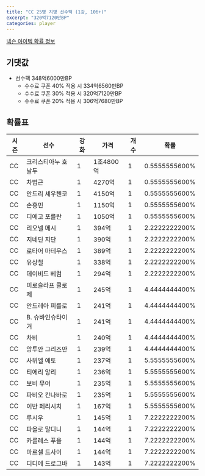 ```yaml
---
title: "CC 25명 지명 선수팩 (1강, 106+)"
excerpt: "320억7120만BP"
categories: player
---
```

[넥슨 아이템 확률 정보](http://iteminfo.nexon.com/probability/fo4?sn=7350)

## 기댓값
- 선수팩 348억6000만BP
  - 수수료 쿠폰 40% 적용 시 334억6560만BP
  - 수수료 쿠폰 30% 적용 시 320억7120만BP
  - 수수료 쿠폰 20% 적용 시 306억7680만BP


## 확률표

|시즌|선수|강화|가격|개수|확률|
|---|---|---|---|---|---|
|CC|크리스티아누 호날두|1|1조4800억|1|0.5555555600%|
|CC|차범근|1|4270억|1|0.5555555600%|
|CC|안드리 셰우첸코|1|4150억|1|0.5555555600%|
|CC|손흥민|1|1150억|1|0.5555555600%|
|CC|디에고 포를란|1|1050억|1|0.5555555600%|
|CC|리오넬 메시|1|394억|1|2.2222222200%|
|CC|지네딘 지단|1|390억|1|2.2222222200%|
|CC|로타어 마테우스|1|389억|1|2.2222222200%|
|CC|유상철|1|338억|1|2.2222222200%|
|CC|데이비드 베컴|1|294억|1|2.2222222200%|
|CC|미로슬라프 클로제|1|245억|1|4.4444444400%|
|CC|안드레아 피를로|1|241억|1|4.4444444400%|
|CC|B. 슈바인슈타이거|1|241억|1|4.4444444400%|
|CC|차비|1|240억|1|4.4444444400%|
|CC|앙투안 그리즈만|1|239억|1|4.4444444400%|
|CC|사뮈엘 에토|1|237억|1|5.5555555600%|
|CC|티에리 앙리|1|236억|1|5.5555555600%|
|CC|보비 무어|1|235억|1|5.5555555600%|
|CC|파비오 칸나바로|1|235억|1|5.5555555600%|
|CC|이반 페리시치|1|167억|1|5.5555555600%|
|CC|루시우|1|145억|1|7.2222222200%|
|CC|파올로 말디니|1|144억|1|7.2222222200%|
|CC|카를레스 푸욜|1|144억|1|7.2222222200%|
|CC|마르셀 드사이|1|144억|1|7.2222222200%|
|CC|디디에 드로그바|1|143억|1|7.2222222200%|
